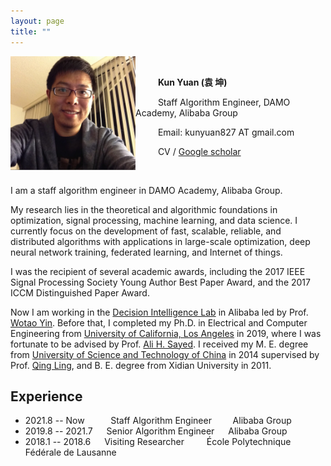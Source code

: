 ```yaml
---
layout: page
title: ""
---
```


<img src="https://github.com/kunyuan827/kunyuan827.github.io/raw/master/images/KunYuan.jpg" alt="kunyuan" align="left" width="200"/>

<br>

&emsp; &emsp; **Kun Yuan (袁 坤)** 

&emsp; &emsp; Staff Algorithm Engineer, DAMO Academy, Alibaba Group

<!-- &emsp; Decision Intelligence Lab, DAMO Academy, Alibaba Group -->

&emsp; &emsp; Email: kunyuan827 AT gmail.com

&emsp; &emsp; CV / [Google scholar](https://scholar.google.com/citations?user=aMnHLz4AAAAJ&hl=en) 

<br>

I am a staff algorithm engineer in DAMO Academy, Alibaba Group. 

My research lies in the theoretical and algorithmic foundations in optimization, signal processing, machine learning, and data science. I currently focus on the development of fast, scalable, reliable, and distributed algorithms with applications in large-scale optimization, deep neural network training, federated learning, and Internet of things.  

I was the recipient of several academic awards, including the 2017 IEEE Signal Processing Society Young Author Best Paper Award, and the 2017 ICCM Distinguished Paper Award. 

Now I am working in the [Decision Intelligence Lab](https://damo.alibaba.com/labs/decision-intelligence) in Alibaba led by Prof. [Wotao Yin](https://wotaoyin.mathopt.com/). Before that, I completed my Ph.D. in Electrical and Computer Engineering from [University of California, Los Angeles](https://www.ucla.edu/) in 2019, where I was fortunate to be advised by Prof. [Ali H. Sayed](https://asl.epfl.ch/biography/). I received my M. E. degree from [University of Science and Technology of China](https://en.ustc.edu.cn/) in 2014 supervised by Prof. [Qing Ling](https://scholar.google.com/citations?user=u70vRDYAAAAJ&hl=en), and B. E. degree from Xidian University in 2011. 

## Experience

- 2021.8 -- Now &emsp;&nbsp;&nbsp;&nbsp;&nbsp;&nbsp; Staff Algorithm Engineer &emsp;&nbsp;&nbsp;&nbsp; Alibaba Group
- 2019.8 -- 2021.7 &emsp; Senior Algorithm Engineer &emsp; Alibaba Group
- 2018.1 -- 2018.6 &emsp; Visiting Researcher &emsp;&emsp; École Polytechnique Fédérale de Lausanne
